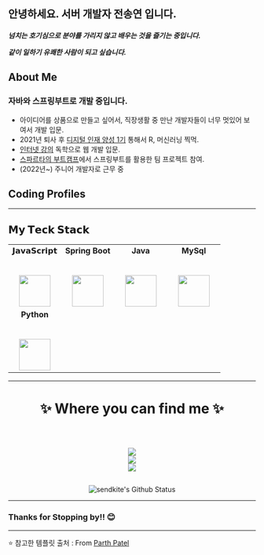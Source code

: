 ## 안녕하세요. 서버 개발자 전송연 입니다.


<h5>

  넘치는 호기심으로 분야를 가리지 않고 배우는 것을 즐기는 중입니다.
  
  같이 일하기 유쾌한 사람이 되고 싶습니다. 
  
</h5>

## About Me

### 자바와 스프링부트로 개발 중입니다. 

- 아이디어를 상품으로 만들고 싶어서, 직장생활 중 만난 개발자들이 너무 멋있어 보여서 개발 입문.
- 2021년 퇴사 후 <a href="https://newtradecampus.kita.net/page/user_job_globaldigital_courseguide_outline">디지털 인재 양성 1기</a> 통해서 R, 머신러닝 찍먹.
- <a href="https://user-images.githubusercontent.com/90877864/147853940-b05adb6e-f500-4f3d-827c-33314710c2f3.png">인터넷 강의</a> 독학으로 웹 개발 입문.
- <a href="https://spartacodingclub.kr">스파르타의 부트캠프</a>에서 스프링부트를 활용한 팀 프로젝트 참여.
- (2022년~) 주니어 개발자로 근무 중 

## Coding Profiles


<hr/>

## 𝗠𝘆 𝗧𝗲𝗰𝗸 𝗦𝘁𝗮𝗰𝗸

<table>
  <tbody>
    <tr valign="top">
      <td width="25%" align="center">
        <span>𝗝𝗮𝘃𝗮𝗦𝗰𝗿𝗶𝗽𝘁</span><br><br><br>
        <img height="64px" src="https://cdn.svgporn.com/logos/javascript.svg">
      </td>
      <td width="25%" align="center">
        <span><strong>Spring Boot</strong>
        </span><br><br><br>
        <img height="64px" src="https://www.vectorlogo.zone/logos/springio/springio-icon.svg">
      </td>
      <td width="25%" align="center">
        <span><strong>Java</strong></span><br><br><br>
        <img height="64px" src="https://www.vectorlogo.zone/logos/java/java-ar21.svg">
      </td>
      <td width="25%" align="center">
        <span><strong>MySql</strong></span><br><br><br>
        <img height="64px" src="https://www.vectorlogo.zone/logos/mysql/mysql-ar21.svg">
      </td>
    </tr>
    <tr valign="top">
      <td width="25%" align="center">
        <span><strong>Python</strong>
        </span><br><br><br>
        <img height="64px" src="https://cdn4.iconfinder.com/data/icons/logos-and-brands/512/267_Python_logo-128.png">
      </td>
    </tr>
  </tbody>
</table>
<hr>

<h1 align="center">
✨ Where you can find me ✨
  
  <!-- https://img.shields.io/badge/Linkedin-Parth Patel-blue&?style=social&logo=linkedin -->

  <!-- https://img.shields.io/badge/Github-Parth%20Patel-black&?style=social&logo=Github -->

  <!-- https://img.shields.io/badge/Facebook-Parth%20Patel-darkblue&?style=social&logo=Facebook -->

  <!-- https://img.shields.io/badge/Instagram-parth.__.27-red&?style=social&logo=Instagram -->

  <!-- https://img.shields.io/badge/Twitter-Parth%20Patel-blue&?style=social&logo=Twitter -->

<p align="center">
  <br/>  
  <a href="https://github.com/sendkite">
    <img src="https://img.shields.io/badge/Github-%230A0A0A.svg?&style=flat-square&logo=Github&logoColor=white">  
  </a>
  
  <br/>
 
  <a href="https://yeoon.tistory.com">
    <img src="https://img.shields.io/badge/Blog-color">
  </a>

  <br/>
 
  <a href="https://www.instagram.com/sendkite1">
    <img src="https://img.shields.io/badge/Instagram-%23E4405F.svg?&style=flat-square&logo=instagram&logoColor=white">
  </a>
</p>
</h1>

<div align = "center">

![sendkite's Github Status](https://github-readme-stats.vercel.app/api?username=sendkite&show_icons=true&title_color=3793c4&icon_color=ffbb00&text_color=ffffff&bg_color=000000)

<hr>

</div>

<h3>Thanks for Stopping by!! 😊</h3>


---
⭐️ 참고한 템플릿 출처 : From [Parth Patel](https://github.com/parth-27) 
